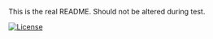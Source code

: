 This is the real README. Should not be altered during test. 

[![License](https://img.shields.io/badge/License-Apache_2.0-blue.svg)](https://opensource.org/licenses/Apache-2.0)